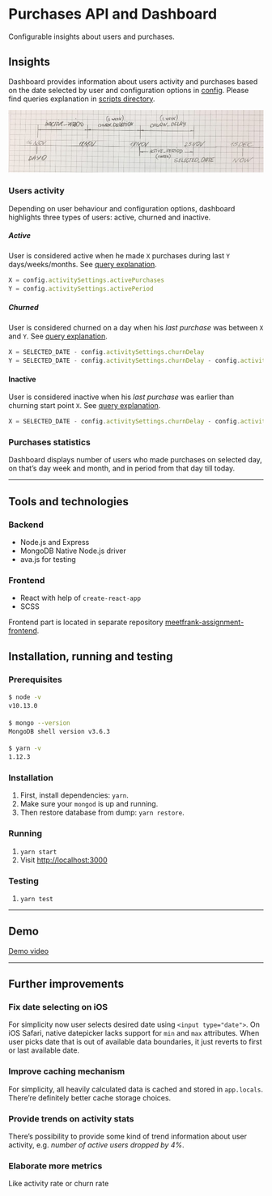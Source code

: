# Purchases API and Dashboard
Configurable insights about users and purchases.

## Insights
Dashboard provides information about users activity and purchases
based on the date selected by user and configuration options in [config](/config.js). Please find queries explanation in [scripts directory](/scripts/).

![timeline](scripts/timeline.jpg)

### Users activity
Depending on user behaviour and configuration options, dashboard highlights three types of users: active, churned and inactive.

##### Active
User is considered active when he made `X` purchases during last `Y` days/weeks/months. See [query explanation](/scripts/ActiveBuyers.js).
```javascript
X = config.activitySettings.activePurchases
Y = config.activitySettings.activePeriod
```

##### Churned
User is considered churned on a day when his _last purchase_ was between `X` and `Y`. See [query explanation](/scripts/ChurnedUSers.js).
```javascript
X = SELECTED_DATE - config.activitySettings.churnDelay
Y = SELECTED_DATE - config.activitySettings.churnDelay - config.activitySettings.churnDuration
```

#### Inactive
User is considered inactive when his _last purchase_ was earlier than churning start point `X`. See [query explanation](/scripts/InactiveUsers.js).
```javascript
X = SELECTED_DATE - config.activitySettings.churnDelay - config.activitySettings.churnDuration
```

### Purchases statistics
Dashboard displays number of users who made purchases on selected day, on that’s day week and month, and in period from that day till today.

---

## Tools and technologies
### Backend
- Node.js and Express
- MongoDB Native Node.js driver
- ava.js for testing

### Frontend
- React with help of `create-react-app`
- SCSS

Frontend part is located in separate repository [meetfrank-assignment-frontend](https://github.com/sergetymo/meetfrank-assignment-frontend).

## Installation, running and testing
### Prerequisites
```bash
$ node -v
v10.13.0

$ mongo --version
MongoDB shell version v3.6.3

$ yarn -v
1.12.3
```

### Installation
1. First, install dependencies: `yarn`.
2. Make sure your `mongod` is up and running.
3. Then restore database from dump: `yarn restore`.

### Running
1. `yarn start`
2. Visit [http://localhost:3000](http://localhost:3000)

### Testing
1. `yarn test`

---

## Demo
[Demo video](scripts/demo.mp4)

---

## Further improvements
### Fix date selecting on iOS
For simplicity now user selects desired date using `<input type="date">`. On iOS Safari, native datepicker lacks support for `min` and `max` attributes. When user picks date that is out of available data boundaries, it just reverts to first or last available date.

### Improve caching mechanism
For simplicity, all heavily calculated data is cached and stored in `app.locals`. There’re definitely better cache storage choices.

### Provide trends on activity stats
There’s possibility to provide some kind of trend information about user activity, e.g. _number of active users dropped by 4%_.

### Elaborate more metrics
Like activity rate or churn rate
